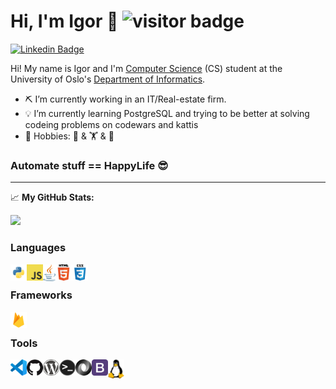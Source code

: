 # Hi, I'm Igor 👋 ![visitor badge](https://visitor-badge.glitch.me/badge?page_id=igormomc.visitor-badge)

[![Linkedin Badge](https://img.shields.io/badge/-LinkedIn-0e76a8?style=flat-square&logo=Linkedin&logoColor=white)](https://www.linkedin.com/in/igor-momcilovic-b61b85207/)

Hi! My name is Igor and I'm [Computer Science](https://www.uio.no/studier/program/informatikk-programmering/) (CS) student at the University of Oslo's [Department of Informatics](https://www.mn.uio.no/ifi/english/).

- ⛏ I’m currently working in an IT/Real-estate  firm. 
- 💡 I’m currently learning PostgreSQL and trying to be better at solving codeing problems on codewars and kattis
- 🎨 Hobbies: 🎾 & 🏋️ & 🍔 
### Automate stuff  ==  HappyLife 😎

---

📈 **My GitHub Stats:**
<p>
  <img height="150em" src="https://github-readme-stats.vercel.app/api?username=igormomc&show_icons=true&hide_border=true&&count_private=true&include_all_commits=true" />
</p>

### Languages
<img align="left" alt="Python" width="26px" src="./Icons/python.png" />
<img align="left" alt="JavaScript" width="26px" src="./Icons/javascript.png" />
<img align="left" alt="Java" width="20px" src="./Icons/java.png" />
<img align="left" alt="HTML5" width="26px" src="./Icons/html.png" />
<img align="left" alt="CSS3" width="26px" src="./Icons/css.png" />
<br>

### Frameworks
<img align="left" alt="Firebase" width="26px" src="./Icons/firebase.png" />
<br>

### Tools
<img align="left" alt="Visual Studio Code" width="26px" src="https://raw.githubusercontent.com/github/explore/80688e429a7d4ef2fca1e82350fe8e3517d3494d/topics/visual-studio-code/visual-studio-code.png" />
<img align="left" alt="GitHub" width="26px" src="https://raw.githubusercontent.com/github/explore/78df643247d429f6cc873026c0622819ad797942/topics/github/github.png" />
<img align="left" alt="Wordpress" width="26px" src="./Icons/wordpress.png" />
<img align="left" alt="Terminal" width="26px" src="./Icons/terminal.png" />
<img align="left" alt="JSON" width="26px" src="./Icons/json.png" />
<img align="left" alt="Bootstrap" width="26px" src="./Icons/bootstrap.png" />
<img align="left" alt="Linux" width="26px" src="./Icons/linux2.jpeg" />


<br>
